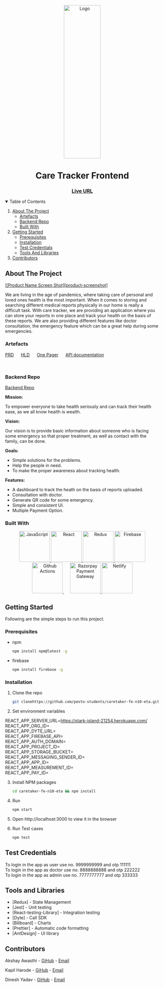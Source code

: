 <!-- PROJECT LOGO -->
<br />
<p align="center">
    <img src="https://res.cloudinary.com/n10eta/image/upload/v1639114980/readme/UntitledcareTracker_1_lrqwmk.png" alt="Logo" width="120" height="500" >
</p>

<h1 align="center">Care Tracker Frontend</h1>
<h3 align="center">
	<a href="https://caretracker.netlify.app/">Live URL</a>
</h3>
  
<!-- TABLE OF CONTENTS -->
<details open="open">
  <summary>Table of Contents</summary>
  <ol>
    <li>
      <a href="#about-the-project">About The Project</a>
      <ul>
        <li><a href="#artefacts">Artefacts</a></li>
        <li><a href="#backend-repo">Backend Repo</a></li>
        <li><a href="#built-with">Built With</a></li>
      </ul>
    </li>
    <li>
      <a href="#getting-started">Getting Started</a>
      <ul>
        <li><a href="#prerequisites">Prerequisites</a></li>
        <li><a href="#installation">Installation</a></li>
        <li><a href="#test-credentials">Test Credentials</a></li>
        <li><a href="#tools-and-libraries">Tools And Libraries</a></li>
      </ul>
    </li>
    <li><a href="#contributors">Contributors</a></li>
  </ol>
</details>

<!-- ABOUT THE PROJECT -->

## About The Project

[![Product Name Screen Shot][product-screenshot]](https://caretracker.netlify.app/)

We are living in the age of pandemics, where taking care of personal and loved ones health is the most important. When it comes to storing and searching different medical reports physically in our home is really a difficult task. With care tracker, we are providing an application where you can store your reports in one place and track your health on the basis of these reports. We are also providing different features like doctor consultation, the emergency feature which can be a great help during some emergencies.

### Artefacts

<a href="https://drive.google.com/file/d/1lKdXfwmdJWLH41D0jVP6QOyvKEzCW4zr/view">PRD</a>
&nbsp;&nbsp;&nbsp;&nbsp;
<a href="https://drive.google.com/file/d/1Md6oDJUflZffX13rnuXd4OpIfV62YRZm/view?usp=sharing">HLD</a>
&nbsp;&nbsp;&nbsp;&nbsp;
<a href="https://drive.google.com/file/d/1U1ArjVvM7aBLXzaLXK_ItxYeRzZRy5w8/view?usp=sharing">One Pager</a>
&nbsp;&nbsp;&nbsp;&nbsp;
<a href="https://app.swaggerhub.com/apis/akshayawasthi3/CareTracker/0.1">API documentation</a>

<!-- <a href="https://drive.google.com/file/d/1VhLwtQEiYDabaPfq7dHEWbr2DseD71Ce/view?usp=sharing">Wireframes</a> -->

&nbsp;&nbsp;&nbsp;&nbsp;

### Backend Repo

[Backend Repo](https://github.com/pesto-students/caretaker-be-n10-eta)

**Mission:**

To empower everyone to take health seriously and can track their health ease, as we all know health is wealth.

**Vision:**

Our vision is to provide basic information about someone who is facing some emergency so that proper treatment, as well as contact with the family, can be done.

**Goals:**

- Simple solutions for the problems.
- Help the people in need.
- To make the proper awareness about tracking health.

**Features:**

- A dashboard to track the heath on the basis of reports uploaded.
- Consultation with doctor.
- Generate QR code for some emergency.
- Simple and consistent UI.
- Multiple Payment Option.

### Built With

<p align="center">
	<a href="https://www.javascript.com/">
		<img src="https://res.cloudinary.com/n10eta/image/upload/v1638979947/readme/128px-JavaScript-logo_vlutit.png" title="JavaScript" height="100">
	</a>
	<a href="https://reactjs.org/">
		<img src="https://res.cloudinary.com/n10eta/image/upload/v1638979422/readme/react-logo_aiqchy_ppt4p0.png" title="React" height="100">
	</a>
	<a href="https://redux.js.org/">
		<img src="https://res.cloudinary.com/n10eta/image/upload/v1638979437/readme/redux-logo_g2vd7e_jcex50.png" title="Redux" height="100">
	</a>
	<a href="https://firebase.google.com/">
		<img src="https://res.cloudinary.com/n10eta/image/upload/v1638979578/readme/firebase-logo_v8dzdj_cjreko.png" title="Firebase" height="100">
	</a>
	<a href="https://github.com/features/actions">
		<img src="https://res.cloudinary.com/n10eta/image/upload/v1638979457/readme/github-action-logo_yamrxz_sbthhy.png" title="Github Actions" height="100">
	</a>
	&nbsp;&nbsp;&nbsp;&nbsp;
	<a href="https://razorpay.com/">
		<img src="https://res.cloudinary.com/n10eta/image/upload/v1638979465/readme/Razorpay-logo_bzojzt_qwpghx.png" title="Razorpay Payment Gateway" height="100">
	</a>
	<a href="https://www.netlify.com/">
		<img src="https://res.cloudinary.com/n10eta/image/upload/v1638980033/readme/Netlify-Logo.wine_f5rioq.png" title="Netlify" height="100">
	</a>
</p>

<!-- GETTING STARTED -->

## Getting Started

Following are the simple steps to run this project.

### Prerequisites

- npm

  ```sh
  npm install npm@latest -g
  ```

- firebase
  ```sh
  npm install firebase -g
  ```

### Installation

1. Clone the repo
   ```sh
   git clonehttps://github.com/pesto-students/caretaker-fe-n10-eta.git careTracker-fe
   ```
2. Set environment variables

REACT_APP_SERVER_URL=https://stark-island-21254.herokuapp.com/<br />
REACT_APP_ORG_ID=<br />
REACT_APP_DYTE_URL=<br />
REACT_APP_FIREBASE_API=<br />
REACT_APP_AUTH_DOMAIN=<br />
REACT_APP_PROJECT_ID=<br />
REACT_APP_STORAGE_BUCKET=<br />
REACT_APP_MESSAGING_SENDER_ID=<br />
REACT_APP_APP_ID=<br />
REACT_APP_MEASUREMENT_ID=<br />
REACT_APP_PAY_ID=<br />

3. Install NPM packages
   ```sh
   cd caretaker-fe-n10-eta && npm install
   ```
4. Run
   ```sh
   npm start
   ```
5. Open http://localhost:3000 to view it in the browser

6. Run Test cases
   ```sh
   npm test
   ```

## Test Credentials

To login in the app as user use no. 9999999999 and otp 111111</br>
To login in the app as doctor use no. 8888888888 and otp 222222</br>
To login in the app as admin use no. 7777777777 and otp 333333</br>

<!--Tools-->

## Tools and Libraries

- [Redux] - State Management
- [Jest] - Unit testing
- [React-testing-Library] - Integration testing
- [Dyte] - Call SDK
- [Billboard] - Charts
- [Prettier] - Automatic code formatting
- [AntDesign] - UI library

<!-- Contributors -->

## Contributors

Akshay Awasthi - [GiHub](https://github.com/akshayawasthi3) - [Email](mailto:akshayawasthi3@gmail.com)

Kapil Harode - [GiHub](https://github.com/kapilharode) - [Email](mailto:kapilharodek4@gmail.com)

Dinesh Yadav - [GiHub](https://github.com/dinesh0191) - [Email](mailto:dinesh0191@gmail.com)

<!-- [product-screenshot]: https://res.cloudinary.com/emarat/image/upload/v1631802213/homepage-screenshot_n2dxwk.png -->
